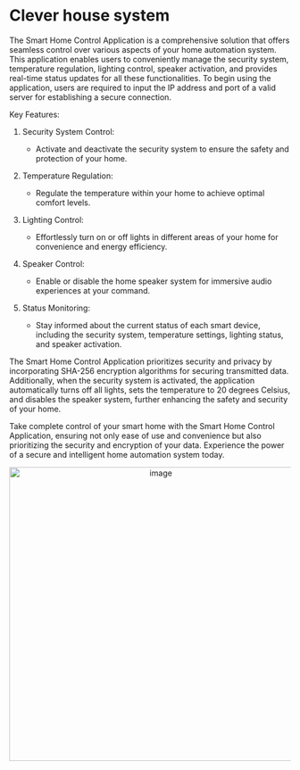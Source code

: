 # Clever house system

The Smart Home Control Application is a comprehensive solution that offers seamless control over various aspects of your home automation system. This application enables users to conveniently manage the security system, temperature regulation, lighting control, speaker activation, and provides real-time status updates for all these functionalities. To begin using the application, users are required to input the IP address and port of a valid server for establishing a secure connection.

Key Features:

1. Security System Control:
   - Activate and deactivate the security system to ensure the safety and protection of your home.

2. Temperature Regulation:
   - Regulate the temperature within your home to achieve optimal comfort levels.

3. Lighting Control:
   - Effortlessly turn on or off lights in different areas of your home for convenience and energy efficiency.

4. Speaker Control:
   - Enable or disable the home speaker system for immersive audio experiences at your command.

5. Status Monitoring:
   - Stay informed about the current status of each smart device, including the security system, temperature settings, lighting status, and speaker activation.

The Smart Home Control Application prioritizes security and privacy by incorporating SHA-256 encryption algorithms for securing transmitted data. Additionally, when the security system is activated, the application automatically turns off all lights, sets the temperature to 20 degrees Celsius, and disables the speaker system, further enhancing the safety and security of your home.

Take complete control of your smart home with the Smart Home Control Application, ensuring not only ease of use and convenience but also prioritizing the security and encryption of your data. Experience the power of a secure and intelligent home automation system today.

<p align="center">
  <img width="527" alt="image" src="https://github.com/Inso4ka/CL-system/assets/109118427/13a20eaf-202c-4393-862f-eddf7483351a">
</p>


